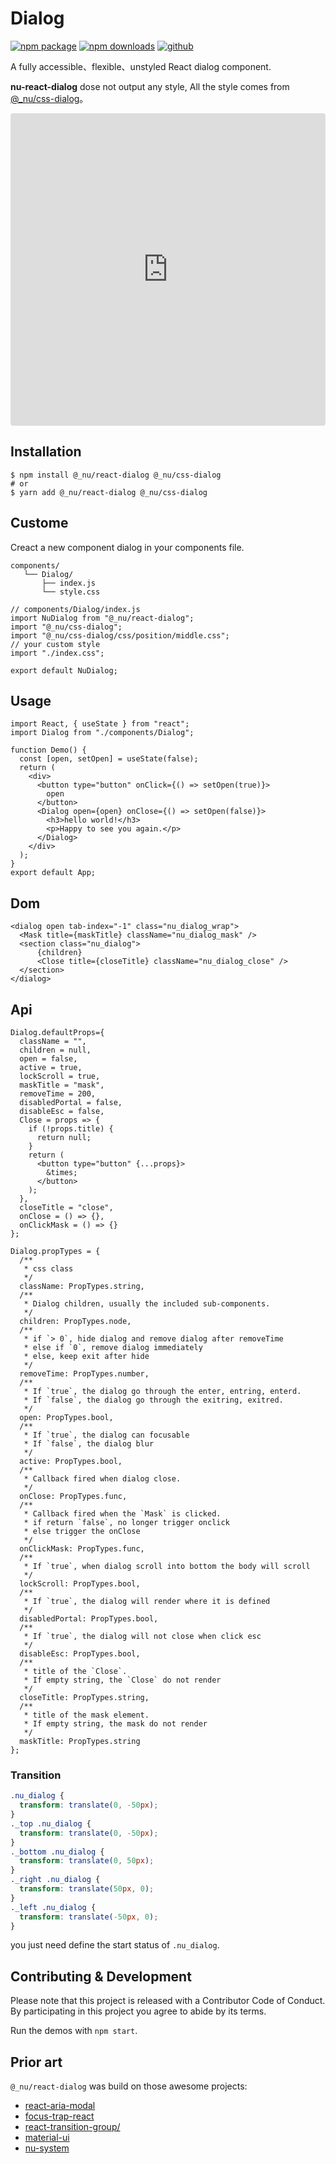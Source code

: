 # Dialog

[![npm package][npm-badge]][npm-url]
[![npm downloads][npm-downloads]][npm-url]
[![github][git-badge]][git-url]

[npm-badge]: https://img.shields.io/npm/v/@_nu/react-dialog.svg
[npm-url]: https://www.npmjs.org/package/@_nu/react-dialog
[npm-downloads]: https://img.shields.io/npm/dw/@_nu/react-dialog
[git-url]: https://github.com/nu-system/react-dialog
[git-badge]: https://img.shields.io/github/stars/nu-system/react-dialog.svg?style=social

A fully accessible、flexible、unstyled React dialog component.

**nu-react-dialog** dose not output any style, All the style comes from [@_nu/css-dialog](https://nu-system.github.io/css/dialog/)。

<iframe src="https://codesandbox.io/embed/winter-https-jxp4p?fontsize=14&hidenavigation=1" title="nu-dialog-react" style="width:100%; height:500px; border:0; border-radius: 4px; overflow:hidden;" sandbox="allow-modals allow-forms allow-popups allow-scripts allow-same-origin"></iframe>

## Installation

```
$ npm install @_nu/react-dialog @_nu/css-dialog
# or
$ yarn add @_nu/react-dialog @_nu/css-dialog
```

## Custome

Creact a new component dialog in your components file.

```
components/
   └── Dialog/
       ├── index.js
       └── style.css
```

```JSX
// components/Dialog/index.js 
import NuDialog from "@_nu/react-dialog";
import "@_nu/css-dialog";
import "@_nu/css-dialog/css/position/middle.css";
// your custom style
import "./index.css";

export default NuDialog;
```

## Usage

```JSX
import React, { useState } from "react";
import Dialog from "./components/Dialog";

function Demo() {
  const [open, setOpen] = useState(false);
  return (
    <div>
      <button type="button" onClick={() => setOpen(true)}>
        open
      </button>
      <Dialog open={open} onClose={() => setOpen(false)}>
        <h3>hello world!</h3>
        <p>Happy to see you again.</p>
      </Dialog>
    </div>
  );
}
export default App;
```

## Dom
```JSX
<dialog open tab-index="-1" class="nu_dialog_wrap">
  <Mask title={maskTitle} className="nu_dialog_mask" />
  <section class="nu_dialog">
      {children}
      <Close title={closeTitle} className="nu_dialog_close" />
  </section>
</dialog>
```

## Api

```JSX
Dialog.defaultProps={
  className = "",
  children = null,
  open = false,
  active = true,
  lockScroll = true,
  maskTitle = "mask",
  removeTime = 200,
  disabledPortal = false,
  disableEsc = false,
  Close = props => {
    if (!props.title) {
      return null;
    }
    return (
      <button type="button" {...props}>
        &times;
      </button>
    );
  },
  closeTitle = "close",
  onClose = () => {},
  onClickMask = () => {}
};

Dialog.propTypes = {
  /**
   * css class
   */
  className: PropTypes.string,
  /**
   * Dialog children, usually the included sub-components.
   */
  children: PropTypes.node,
  /**
   * if `> 0`, hide dialog and remove dialog after removeTime
   * else if `0`, remove dialog immediately
   * else, keep exit after hide
   */
  removeTime: PropTypes.number,
  /**
   * If `true`, the dialog go through the enter, entring, enterd.
   * If `false`, the dialog go through the exitring, exitred.
   */
  open: PropTypes.bool,
  /**
   * If `true`, the dialog can focusable
   * If `false`, the dialog blur
   */
  active: PropTypes.bool,
  /**
   * Callback fired when dialog close.
   */
  onClose: PropTypes.func,
  /**
   * Callback fired when the `Mask` is clicked.
   * if return `false`, no longer trigger onclick
   * else trigger the onClose
   */
  onClickMask: PropTypes.func,
  /**
   * If `true`, when dialog scroll into bottom the body will scroll
   */
  lockScroll: PropTypes.bool,
  /**
   * If `true`, the dialog will render where it is defined
   */
  disabledPortal: PropTypes.bool,
  /**
   * If `true`, the dialog will not close when click esc
   */
  disableEsc: PropTypes.bool,
  /**
   * title of the `Close`.
   * If empty string, the `Close` do not render
   */
  closeTitle: PropTypes.string,
  /**
   * title of the mask element.
   * If empty string, the mask do not render
   */
  maskTitle: PropTypes.string
};
```

### Transition

```CSS
.nu_dialog {
  transform: translate(0, -50px);
}
._top .nu_dialog {
  transform: translate(0, -50px);
}
._bottom .nu_dialog {
  transform: translate(0, 50px);
}
._right .nu_dialog {
  transform: translate(50px, 0);
}
._left .nu_dialog {
  transform: translate(-50px, 0);
}
```

you just need define the start status of `.nu_dialog`.

## Contributing & Development

Please note that this project is released with a Contributor Code of Conduct. By participating in this project you agree to abide by its terms.

Run the demos with `npm start`.

## Prior art

`@_nu/react-dialog` was build on those awesome projects: 

- [react-aria-modal](https://github.com/davidtheclark/react-aria-modal)
- [focus-trap-react](https://github.com/davidtheclark/focus-trap-react)
- [react-transition-group/](http://reactcommunity.org/react-transition-group/)
- [material-ui](https://material-ui.com/zh/components/modal/)
- [nu-system](https://nu-system.github.io/)
